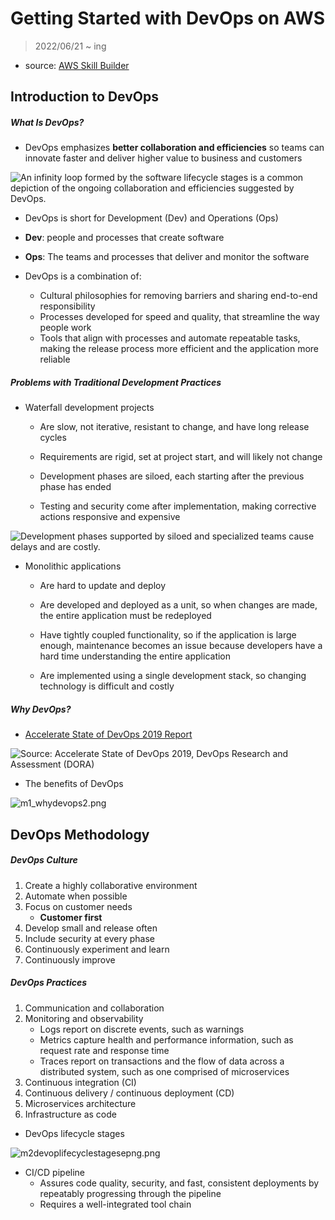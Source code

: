 # Getting Started with DevOps on AWS

> 2022/06/21 ~ ing

- source: [AWS Skill Builder](https://explore.skillbuilder.aws/learn/course/2000/play/41907/getting-started-with-devops-on-aws;lp=85)



## Introduction to DevOps

##### What Is DevOps?

- DevOps emphasizes **better collaboration and efficiencies** so teams can innovate faster and deliver higher value to business and customers



![An infinity loop formed by the software lifecycle stages is a common depiction of the ongoing collaboration and efficiencies suggested by DevOps.](https://assets.skillbuilder.aws/files/a/w/aws_prod1_docebosaas_com/1655827200/B4TTCa1aVTfAZDnVr5mS9Q/tincan/674187_1645473379_p1fsetlfoloo1rhbas410e1pe9o_zip/assets/fWsC1cyKiH4aaLvB_CYv4rrnC2UUazpsm.png)



- DevOps is short for Development (Dev) and Operations (Ops)
- **Dev**: people and processes that create software

- **Ops**: The teams and processes that deliver and monitor the software

- DevOps is a combination of:
  - Cultural philosophies for removing barriers and sharing end-to-end responsibility
  - Processes developed for speed and quality, that streamline the way people work
  - Tools that align with processes and automate repeatable tasks, making the release process more efficient and the application more reliable



##### Problems with Traditional Development Practices

- Waterfall development projects

  - Are slow, not iterative, resistant to change, and have long release cycles

  - Requirements are rigid, set at project start, and will likely not change

  - Development phases are siloed, each starting after the previous phase has ended

  - Testing and security come after implementation, making corrective actions responsive and expensive

 

![Development phases supported by siloed and specialized teams cause delays and are costly.](https://assets.skillbuilder.aws/files/a/w/aws_prod1_docebosaas_com/1655827200/B4TTCa1aVTfAZDnVr5mS9Q/tincan/674187_1645473379_p1fsetlfoloo1rhbas410e1pe9o_zip/assets/j_Nv_xAfixC0CuJA_Y2nQWshkYs7a7SSU.png)



- Monolithic applications

  - Are hard to update and deploy

  - Are developed and deployed as a unit, so when changes are made, the entire application must be redeployed

  - Have tightly coupled functionality, so if the application is large enough, maintenance becomes an issue because developers have a hard time understanding the entire application

  - Are implemented using a single development stack, so changing technology is difficult and costly



##### Why DevOps?

- [Accelerate State of DevOps 2019 Report](https://services.google.com/fh/files/misc/state-of-devops-2019.pdf)

![Source: Accelerate State of DevOps 2019, DevOps Research and Assessment (DORA)](https://assets.skillbuilder.aws/files/a/w/aws_prod1_docebosaas_com/1655827200/B4TTCa1aVTfAZDnVr5mS9Q/tincan/674187_1645473379_p1fsetlfoloo1rhbas410e1pe9o_zip/assets/Yk-qXajQSpITY_9H_jNMjFOR-QD6vD_Rv.png)



- The benefits of DevOps

![m1_whydevops2.png](https://assets.skillbuilder.aws/files/a/w/aws_prod1_docebosaas_com/1655827200/B4TTCa1aVTfAZDnVr5mS9Q/tincan/674187_1645473379_p1fsetlfoloo1rhbas410e1pe9o_zip/assets/Ksws8--SZ09uws65_VqktCOya5QHnGAky.png)



## DevOps Methodology

##### DevOps Culture

1. Create a highly collaborative environment
2. Automate when possible
3. Focus on customer needs
   - **Customer first**
4. Develop small and release often
5. Include security at every phase
6. Continuously experiment and learn
7. Continuously improve



##### DevOps Practices

1. Communication and collaboration
2. Monitoring and observability
   - Logs report on discrete events, such as warnings
   - Metrics capture health and performance information, such as request rate and response time
   - Traces report on transactions and the flow of data across a distributed system, such as one comprised of microservices
3. Continuous integration (CI)
4. Continuous delivery / continuous deployment (CD)
5. Microservices architecture
6. Infrastructure as code



- DevOps lifecycle stages

![m2devoplifecyclestagesepng.png](https://assets.skillbuilder.aws/files/a/w/aws_prod1_docebosaas_com/1655827200/B4TTCa1aVTfAZDnVr5mS9Q/tincan/674187_1645473379_p1fsetlfoloo1rhbas410e1pe9o_zip/assets/OuvWgnqgR3sPM_k2_YbZDu2_Tf8JnkJqp.png)



- CI/CD pipeline
  - Assures code quality, security, and fast, consistent deployments by repeatably progressing through the pipeline
  - Requires a well-integrated tool chain

